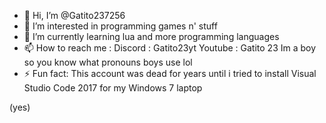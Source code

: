 - 👋 Hi, I’m @Gatito237256
- 👀 I’m interested in programming games n' stuff
- 🌱 I’m currently learning lua and more programming languages
- 📫 How to reach me :
Discord : Gatito23yt
Youtube : Gatito 23
Im a boy so you know what pronouns boys use lol
- ⚡ Fun fact: This account was dead for years until i tried to install Visual Studio Code 2017 for my Windows 7 laptop

<!---
Gatito237256/Gatito237256 is a ✨ special ✨ repository because its `README.md` (this file) appears on your GitHub profile.
You can click the Preview link to take a look at your changes.
--->

(yes)
